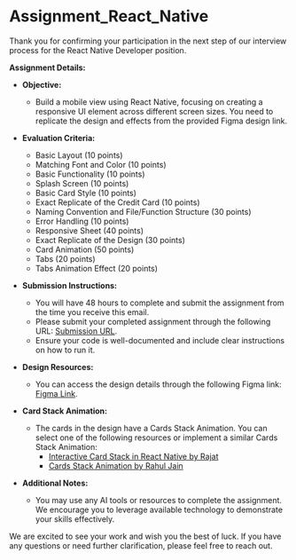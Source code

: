 # Assignment_React_Native

Thank you for confirming your participation in the next step of our interview process for the React Native Developer position.

**Assignment Details:**

- **Objective:**
  - Build a mobile view using React Native, focusing on creating a responsive UI element across different screen sizes. You need to replicate the design and effects from the provided Figma design link. 

- **Evaluation Criteria:**
  - Basic Layout (10 points)
  - Matching Font and Color (10 points)
  - Basic Functionality (10 points)
  - Splash Screen (10 points)
  - Basic Card Style (10 points)
  - Exact Replicate of the Credit Card (10 points)
  - Naming Convention and File/Function Structure (30 points)
  - Error Handling (10 points)
  - Responsive Sheet (40 points)
  - Exact Replicate of the Design (30 points)
  - Card Animation (50 points)
  - Tabs (20 points)
  - Tabs Animation Effect (20 points)

- **Submission Instructions:**
  - You will have 48 hours to complete and submit the assignment from the time you receive this email.
  - Please submit your completed assignment through the following URL: [Submission URL](https://forms.gle/BKXMZ2CQeARX6dnU6).
  - Ensure your code is well-documented and include clear instructions on how to run it.

- **Design Resources:**
  - You can access the design details through the following Figma link: [Figma Link](https://github.com/sobingt/Assignment_React_Native/blob/main/Assignment_React_Native.fig).

- **Card Stack Animation:**
  - The cards in the design have a Cards Stack Animation. You can select one of the following resources or implement a similar Cards Stack Animation:
    - [Interactive Card Stack in React Native by Rajat](https://medium.com/@iamrajat29/interactive-card-stack-in-react-native-83cd80320308)
    - [Cards Stack Animation by Rahul Jain](https://github.com/rahuldkjain/cards-stack-animation)

- **Additional Notes:**
  - You may use any AI tools or resources to complete the assignment. We encourage you to leverage available technology to demonstrate your skills effectively.

We are excited to see your work and wish you the best of luck. If you have any questions or need further clarification, please feel free to reach out.
